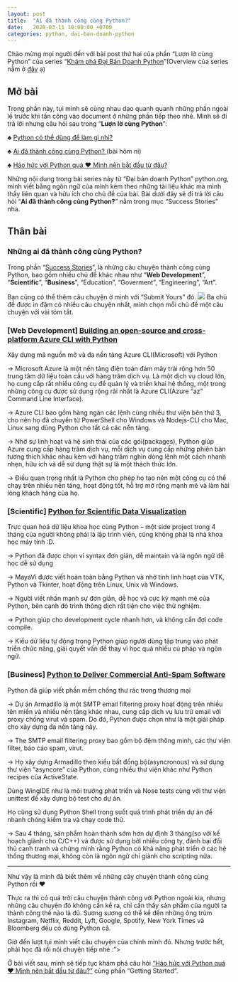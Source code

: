 ```yaml
---
layout: post
title:  "Ai đã thành công cùng Python?"
date:   2020-03-11 10:00:00 +0700
categories: python, dai-ban-doanh-python
---
```


Chào mừng mọi người đến với bài post thứ hai của phần “Lượn lờ cùng Python” của series “[Khám phá Đại Bản Doanh Python](https://beautyoncode.com/category/toi-hoc-code/python/dai-ban-doanh-python/)”(Overview của series nằm ở [đây](https://beautyoncode.com/kham-pha-dai-ban-doanh-python-se-ri-au-vo-vieu/) ạ)

## Mở bài
Trong phần này, tụi mình sẽ cùng nhau dạo quanh quanh những phần ngoài lề trước khi tấn công vào document ở những phần tiếp theo nhé. 
Mình sẽ đi trả lời nhưng câu hỏi sau trong “**Lượn lờ cùng Python**”:

♣ [Python có thể dùng để làm gì nhỉ?](https://beautyoncode.com/khong-biet-python-co-the-dung-de-lam-gi-nhi%e2%80%8b/)

♣ [Ai đã thành công cùng Python? ](https://beautyoncode.com/ai-da-thanh-cong-cung-python/)(bài hôm ni)

♣ [Háo hức với Python quá ♥ Mình nên bắt đầu từ đâu?](https://beautyoncode.com/bat-dau-voi-python/)

Những nội dung trong bài series này từ “Đại bản doanh Python” python.org, mình viết bằng ngôn ngữ của mình kèm theo những tài liệu khác mà mình thấy liên quan và hữu ích cho chủ đề của bài.
Bài dưới đây sẽ đi trả lời câu hỏi “**Ai đã thành công cùng Python?**” nằm trong mục “Success Stories” nha.

## Thân bài
### Những ai đã thành công cùng Python?


Trong phần “[Success Stories](https://www.python.org/success-stories/)“, là những câu chuyện thành công cùng Python, bao gồm nhiều chủ đề khác nhau như “**Web Development**”, “**Scientific**”, “**Business**”, “Education”, “Goverment”, “Engineering”, “Art”. 

Bạn cũng có thể thêm câu chuyện ở mình với “Submit Yours” đó.
![](https://beautyoncode.com/wp-content/uploads/2020/01/Screen-Shot-2020-01-03-at-6.21.34-PM.png)
Ba chủ đề được in đậm có nhiều câu chuyện nhất, mình chọn mỗi chủ đề một câu chuyện với vài tóm tắt.

### [Web Development] [Building an open-source and cross-platform Azure CLI with Python](https://www.python.org/success-stories/building-an-open-source-and-cross-platform-azure-cli-with-python/)


Xây dựng mã nguồn mở và đa nền tảng Azure CLI(Microsoft) với Python

→ Microsoft Azure là một nền tảng điện toán đám mây trải rộng hơn 50 trung tâm dữ liệu toàn cầu với hàng trăm dịch vụ. Là một dịch vụ cloud lớn, họ cung cấp rất nhiều công cụ để quản lý và triển khai hệ thống, một trong những công cụ được sử dụng rộng rãi nhất là Azure CLI(Azure “az” Command Line Interface).

→ Azure CLI bao gồm hàng ngàn các lệnh cùng nhiều thư viện bên thứ 3, cho nên họ đã chuyển từ PowerShell cho Windows và Nodejs-CLI cho Mac, Linux sang dùng Python cho tất cả các nền tảng. 

→ Nhờ sự linh hoạt và hệ sinh thái của các gói(packages), Python giúp Azure cung cấp hàng trăm dịch vụ, mỗi dịch vụ cung cấp những phiên bản tương thích khác nhau kèm với hàng trăm nghìn dòng lệnh một cách nhanh nhẹn, hữu ích và dễ sử dụng thật sự là một thách thức lớn. 

 → Điều quan trọng nhất là Python cho phép họ tạo nên một công cụ có thể chạy trên nhiều nền tảng, hoạt động tốt, hỗ trợ mở rộng mạnh mẽ và làm hài lòng khách hàng của họ.

### [Scientific] [Python for Scientific Data Visualization](https://www.python.org/success-stories/python-for-scientific-data-visualization/)


Trực quan hoá dữ liệu khoa học cùng Python – một side project trong 4 tháng của người không phải là lập trình viên, cũng không phải là nhà khoa học máy tính :D.

→ Python đã được chọn vì syntax đơn giản, dễ maintain và là ngôn ngữ dễ học dễ sử dụng

→ MayaVi được viết hoàn toàn bằng Python và nhờ tính linh hoạt của VTK, Python và Tkinter, hoạt động trên Linux, Unix và Windows. 

→ Người viết nhấn mạnh sự đơn giản, dễ học và cực kỳ mạnh mẽ của Python, bên cạnh đó trình thông dịch rất tiện cho việc thử nghiệm.

→ Python giúp cho development cycle nhanh hơn, và không cần đợi code compile.

→ Kiểu dữ liệu tự động trong Python giúp người dùng tập trung vào phát triển chức năng, giải quyết vấn đề thay vì học quá nhiều cú pháp và ngôn ngữ.

### [Business] [Python to Deliver Commercial Anti-Spam Software](https://www.python.org/success-stories/python-to-deliver-commercial-anti-spam-software/)


Python đã giúp viết phần mềm chống thư rác trong thương mại

→ Dự án Armadillo là một SMTP email filtering proxy hoạt động trên nhiều tên miền và nhiều nền tảng khác nhau, cung cấp dịch vụ lưu trữ email với proxy chống virut và spam. Do đó, Python được chọn như là một giải pháp cho xây dựng đa nền tảng này.

→ The SMTP email filtering proxy bao gồm bộ đệm thông minh, các thư viện filter,  báo cáo spam, virut.

→ Họ xây dựng Armadillo theo kiểu bất đồng bộ(asyncronous) và sử dụng thư viện “asyncore” của Python, cùng nhiều thư viện khác như Python recipes của ActiveState.

Dùng WingIDE như là môi trường phát triển và Nose tests cùng với thư viện unittest để xây dựng bộ test cho dự án. 

Họ cũng sử dụng Python Shell trong suốt quá trình phát triển dự án để nhanh chóng kiểm tra và chạy code thử.

→ Sau 4 tháng, sản phẩm hoàn thành sớm hơn dự định 3 tháng(so với kế hoạch giành cho C/C++) và được sử dụng bởi nhiều công ty, đánh bại đối thủ cạnh tranh và chứng minh rằng Python có khả năng phát triển ở các hệ thống thương mại, không còn là ngôn ngữ chỉ giành cho scripting nữa.

<hr>

Như vậy là mình đã biết thêm về những cây chuyện thành công cùng Python rồi ♥

Thực ra thì có quá trời câu chuyện thành công với Python ngoài kia, nhưng những câu chuyện đó không cần kể ra, chỉ cần thấy sản phẩm của người ta thành công thế nào là đủ. Sương sương có thể kể đến những ông trùm Instagram, Netflix, Reddit, Lyft, Google, Spotify, New York Times và Bloomberg đều có dùng Python cả.

Giờ đến lượt tụi mình viết câu chuyện của chính mình đó. Nhưng trước hết, phải học đã rồi nói chuyện tiếp nhé :”>

Ở bài viết sau, mình sẽ tiếp tục khám phá câu hỏi [“Háo hức với Python quá ♥ Mình nên bắt đầu từ đâu?”](https://beautyoncode.com/bat-dau-voi-python/) cùng phần “Getting Started“.
